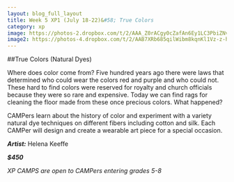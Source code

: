 ```yaml
---
layout: blog_full_layout
title: Week 5 XP1 (July 18-22)&#58; True Colors
category: xp
image: https://photos-2.dropbox.com/t/2/AAA_Z0rACgy0cZafAn6Ey1LC3PbiZNv5rJU6E8GHb33xsg/12/96179569/jpeg/32x32/1/_/1/2/IMG_4160.JPG/EPPnz0oY5rYBIAIoAg/BeTOINnETxcigTYpaWCsIrySa4LSW_IxkX5DFtY3tDM?size=1024x768&size_mode=3
image2: https://photos-4.dropbox.com/t/2/AAB7XRb685qilWibm8kqnKl1Vz-z-hWm6NnMj9Y30eQKlg/12/96179569/jpeg/32x32/1/_/1/2/031514_0184.jpg/EPPnz0oY5rYBIAIoAg/Nnvgzs7g98E1B6qX2fBh2AGAchyDspoquIE_PDQTBCI?size=1024x768&size_mode=3
---
```


##True Colors (Natural Dyes)

Where does color come from? Five hundred years ago there were laws that determined who could wear the colors red and purple and who could not. These hard to find colors were reserved for royalty and church officials because they were so rare and expensive. Today we can find rags for cleaning the floor made from these once precious colors. What happened?

CAMPers learn about the history of color and experiment with a variety natural dye techniques on different fibers including cotton and silk. Each CAMPer will design and create a wearable art piece for a special occasion.

**_Artist:_** Helena Keeffe

**_$450_**

*XP CAMPS are open to CAMPers entering grades 5-8*

